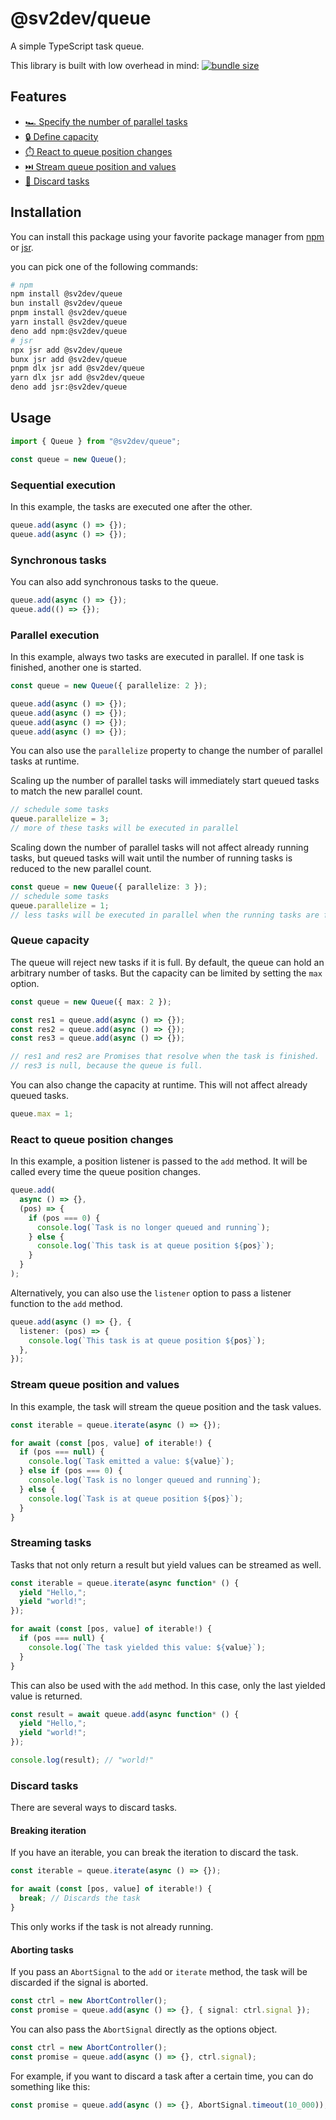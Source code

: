 # @sv2dev/queue

A simple TypeScript task queue.

This library is built with low overhead in mind: [![bundle size](https://badgen.net/bundlephobia/minzip/@sv2dev/queue)](https://bundlephobia.com/package/@sv2dev/queue)

## Features

- [🏎️ Specify the number of parallel tasks](#parallel-execution)
- [🔒 Define capacity](#queue-capacity)
- [⏱️ React to queue position changes](#react-to-queue-position-changes)
- [⏭️ Stream queue position and values](#stream-queue-position-and-values)
- [🚫 Discard tasks](#discard-tasks)

## Installation

You can install this package using your favorite package manager from [npm](https://www.npmjs.com/package/@sv2dev/queue) or [jsr](https://jsr.io/@sv2dev/queue).

you can pick one of the following commands:

```bash
# npm
npm install @sv2dev/queue
bun install @sv2dev/queue
pnpm install @sv2dev/queue
yarn install @sv2dev/queue
deno add npm:@sv2dev/queue
# jsr
npx jsr add @sv2dev/queue
bunx jsr add @sv2dev/queue
pnpm dlx jsr add @sv2dev/queue
yarn dlx jsr add @sv2dev/queue
deno add jsr:@sv2dev/queue
```

## Usage

```ts
import { Queue } from "@sv2dev/queue";

const queue = new Queue();
```

### Sequential execution

In this example, the tasks are executed one after the other.

```ts
queue.add(async () => {});
queue.add(async () => {});
```

### Synchronous tasks

You can also add synchronous tasks to the queue.

```ts
queue.add(async () => {});
queue.add(() => {});
```

### Parallel execution

In this example, always two tasks are executed in parallel. If one task is finished, another one is started.

```ts
const queue = new Queue({ parallelize: 2 });

queue.add(async () => {});
queue.add(async () => {});
queue.add(async () => {});
queue.add(async () => {});
```

You can also use the `parallelize` property to change the number of parallel tasks at runtime.

Scaling up the number of parallel tasks will immediately start queued tasks to match the new parallel count.

```ts
// schedule some tasks
queue.parallelize = 3;
// more of these tasks will be executed in parallel
```

Scaling down the number of parallel tasks will not affect already running tasks, but queued tasks will wait
until the number of running tasks is reduced to the new parallel count.

```ts
const queue = new Queue({ parallelize: 3 });
// schedule some tasks
queue.parallelize = 1;
// less tasks will be executed in parallel when the running tasks are finished
```

### Queue capacity

The queue will reject new tasks if it is full. By default, the queue can hold an arbitrary number of tasks.
But the capacity can be limited by setting the `max` option.

```ts
const queue = new Queue({ max: 2 });

const res1 = queue.add(async () => {});
const res2 = queue.add(async () => {});
const res3 = queue.add(async () => {});

// res1 and res2 are Promises that resolve when the task is finished.
// res3 is null, because the queue is full.
```

You can also change the capacity at runtime. This will not affect already queued tasks.

```ts
queue.max = 1;
```

### React to queue position changes

In this example, a position listener is passed to the `add` method. It will be called every time the queue position changes.

```ts
queue.add(
  async () => {},
  (pos) => {
    if (pos === 0) {
      console.log(`Task is no longer queued and running`);
    } else {
      console.log(`This task is at queue position ${pos}`);
    }
  }
);
```

Alternatively, you can also use the `listener` option to pass a listener function to the `add` method.

```ts
queue.add(async () => {}, {
  listener: (pos) => {
    console.log(`This task is at queue position ${pos}`);
  },
});
```

### Stream queue position and values

In this example, the task will stream the queue position and the task values.

```ts
const iterable = queue.iterate(async () => {});

for await (const [pos, value] of iterable!) {
  if (pos === null) {
    console.log(`Task emitted a value: ${value}`);
  } else if (pos === 0) {
    console.log(`Task is no longer queued and running`);
  } else {
    console.log(`Task is at queue position ${pos}`);
  }
}
```

### Streaming tasks

Tasks that not only return a result but yield values can be streamed as well.

```ts
const iterable = queue.iterate(async function* () {
  yield "Hello,";
  yield "world!";
});

for await (const [pos, value] of iterable!) {
  if (pos === null) {
    console.log(`The task yielded this value: ${value}`);
  }
}
```

This can also be used with the `add` method. In this case, only the last yielded value is returned.

```ts
const result = await queue.add(async function* () {
  yield "Hello,";
  yield "world!";
});

console.log(result); // "world!"
```

### Discard tasks

There are several ways to discard tasks.

#### Breaking iteration

If you have an iterable, you can break the iteration to discard the task.

```ts
const iterable = queue.iterate(async () => {});

for await (const [pos, value] of iterable!) {
  break; // Discards the task
}
```

This only works if the task is not already running.

#### Aborting tasks

If you pass an `AbortSignal` to the `add` or `iterate` method, the task will be discarded if the signal is aborted.

```ts
const ctrl = new AbortController();
const promise = queue.add(async () => {}, { signal: ctrl.signal });
```

You can also pass the `AbortSignal` directly as the options object.

```ts
const ctrl = new AbortController();
const promise = queue.add(async () => {}, ctrl.signal);
```

For example, if you want to discard a task after a certain time, you can do something like this:

```ts
const promise = queue.add(async () => {}, AbortSignal.timeout(10_000));
```
